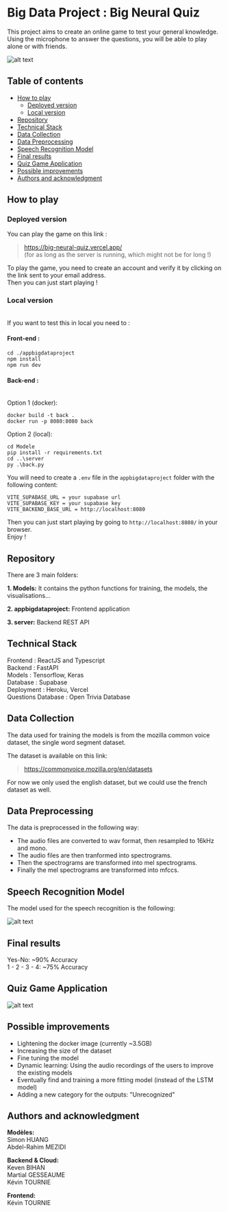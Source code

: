 # Big Data Project : Big Neural Quiz <!-- omit in toc -->


This project aims to create an online game to test your general knowledge. <br/>
Using the microphone to answer the questions, you will be able to play alone or with friends.

![alt text](/images/question.gif "Question page")
## Table of contents <!-- omit from toc -->

- [How to play](#how-to-play)
  - [Deployed version](#deployed-version)
  - [Local version](#local-version)
- [Repository](#repository)
- [Technical Stack](#technical-stack)
- [Data Collection](#data-collection)
- [Data Preprocessing](#data-preprocessing)
- [Speech Recognition Model](#speech-recognition-model)
- [Final results](#final-results)
- [Quiz Game Application](#quiz-game-application)
- [Possible improvements](#possible-improvements)
- [Authors and acknowledgment](#authors-and-acknowledgment)



## How to play
### Deployed version

You can play the game on this link : 

>https://big-neural-quiz.vercel.app/  
(for as long as the server is running, which might not be for long !)

To play the game, you need to create an account and verify it by clicking on the link sent to your email address. <br/>
Then you can just start playing !

### Local version
<br/>
If you want to test this in local you need to : <br/>

#### Front-end :  <!-- omit from toc -->

    cd ./appbigdataproject 
    npm install 
    npm run dev
  
#### Back-end : <!-- omit from toc -->
<br/>
Option 1 (docker): 

    docker build -t back . 
    docker run -p 8080:8080 back
Option 2 (local): 

    cd Modele
    pip install -r requirements.txt
    cd ..\server
    py .\back.py

You will need to create a `.env` file in the `appbigdataproject` folder with the following content: <br/>

    VITE_SUPABASE_URL = your supabase url
    VITE_SUPABASE_KEY = your supabase key
    VITE_BACKEND_BASE_URL = http://localhost:8080

Then you can just start playing by going to `http://localhost:8080/` in your browser. <br/>
Enjoy ! <br/>




## Repository

There are 3 main folders: <br />

**1. Models:** It contains the python functions for training, the models, the visualisations... <br />

**2. appbigdataproject:** Frontend application <br />

**3. server:** Backend REST API<br />

## Technical Stack

Frontend : ReactJS and Typescript<br />
Backend : FastAPI <br />
Models : Tensorflow, Keras <br />
Database : Supabase <br />
Deployment : Heroku, Vercel <br />
Questions Database : Open Trivia Database <br />

## Data Collection

The data used for training the models is from the mozilla common voice dataset, the single word segment dataset. <br />

The dataset is available on this link: <br />
>https://commonvoice.mozilla.org/en/datasets <br />

For now we only used the english dataset, but we could use the french dataset as well. <br />
## Data Preprocessing

The data is preprocessed in the following way: <br />

- The audio files are converted to wav format, then resampled to 16kHz and mono. <br />
- The audio files are then tranformed into spectrograms. <br />
- Then the spectrograms are transformed into mel spectrograms. <br />
- Finally the mel spectrograms are transformed into mfccs. <br />
## Speech Recognition Model

The model used for the speech recognition is the following: <br />

![alt text](/images/model.png "Model")

## Final results

Yes-No: ~90% Accuracy  
1 - 2 - 3 - 4: ~75% Accuracy
## Quiz Game Application

![alt text](/images/quiz_application_image.png "Connection page")


## Possible improvements

- Lightening the docker image (currently ~3.5GB)
- Increasing the size of the dataset
- Fine tuning the model
- Dynamic learning: Using the audio recordings of the users to improve the existing models
- Eventually find and training a more fitting model (instead of the LSTM model)
- Adding a new category for the outputs: "Unrecognized"

## Authors and acknowledgment

**Modèles:** <br />
Simon HUANG <br />
Abdel-Rahim MEZIDI <br />

**Backend & Cloud:** <br />
Keven BIHAN <br />
Martial GESSEAUME <br />
Kévin TOURNIE <br />

**Frontend:** <br />
Kévin TOURNIE <br />

